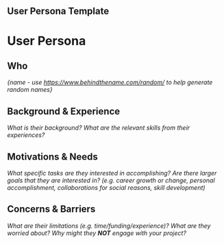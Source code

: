 User Persona Template
---

# User Persona

## Who
*{name - use https://www.behindthename.com/random/ to help generate random names}*

## Background & Experience
*What is their background? What are the relevant skills from their experiences?*

## Motivations & Needs
*What specific tasks are they interested in accomplishing? Are there larger goals that they are interested in? (e.g. career growth or change, personal accomplishment, collaborations for social reasons, skill development)*

## Concerns & Barriers
*What are their limitations (e.g. time/funding/experience)? What are they worried about? Why might they **NOT** engage with your project?*

